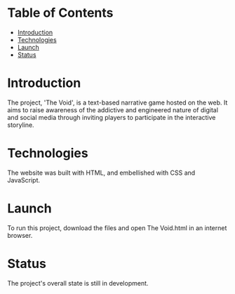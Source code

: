 # Table of Contents
* [Introduction](#introduction)
* [Technologies](#technologies)
* [Launch](#launch)
* [Status](#status)


# Introduction
The project, 'The Void', is a text-based narrative game hosted on the web. It aims to raise awareness of the addictive and engineered nature of digital and social media through inviting players to participate in the interactive storyline.

# Technologies
The website was built with HTML, and embellished with CSS and JavaScript. 

# Launch
To run this project, download the files and open The Void.html in an internet browser.

# Status
The project's overall state is still in development.
